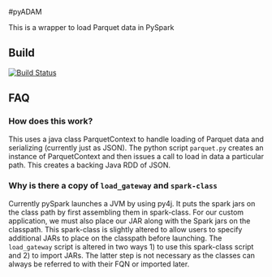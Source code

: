 #pyADAM

This is a wrapper to load Parquet data in PySpark

## Build
[![Build Status](https://travis-ci.org/arahuja/pyadam.svg?branch=master)](https://travis-ci.org/arahuja/pyadam)
## FAQ

### How does this work?

This uses a java class ParquetContext to handle loading of Parquet data and serializing (currently just as JSON).  The python script `parquet.py` creates an instance of ParquetContext and then issues a call to load in data a particular path.  This creates a backing Java RDD of JSON.

### Why is there a copy of `load_gateway` and `spark-class`
Currently pySpark launches a JVM by using py4j.  It puts the spark jars on the class path by first assembling them in spark-class.  For our custom application, we must also place our JAR along with the Spark jars on the classpath. This spark-class is slightly altered to allow users to specify additional JARs to place on the classpath before launching.  The `load_gateway` script is altered in two ways 1) to use this spark-class script and 2) to import JARs.  The latter step is not necessary as the classes can always be referred to with their FQN or imported later.
